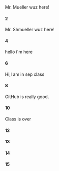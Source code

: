Mr. Mueller wuz here!
#### 2
 Mr. Shmueller wuz here!
#### 4
hello i'm here
#### 6
Hi,I am in sep class
#### 8
GitHub is really good.
#### 10
Class is over
#### 12
#### 13
#### 14
#### 15
